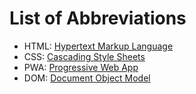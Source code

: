 # List of Abbreviations

- HTML: [Hypertext Markup Language](https://www.wikipedia.com/en/HTML)
- CSS: [Cascading Style Sheets](https://wikipedia.com/en/CSS)
  <!-- - SPA: Single Page Web Application -->
- PWA: [Progressive Web App](https://wikipedia.com/en/Progressive_web_applications)
- DOM: [Document Object Model](https://www.wikipedia.com/en/Document_Object_Model)
